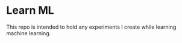 # Learn ML

This repo is intended to hold any experiments I create while learning machine learning.
